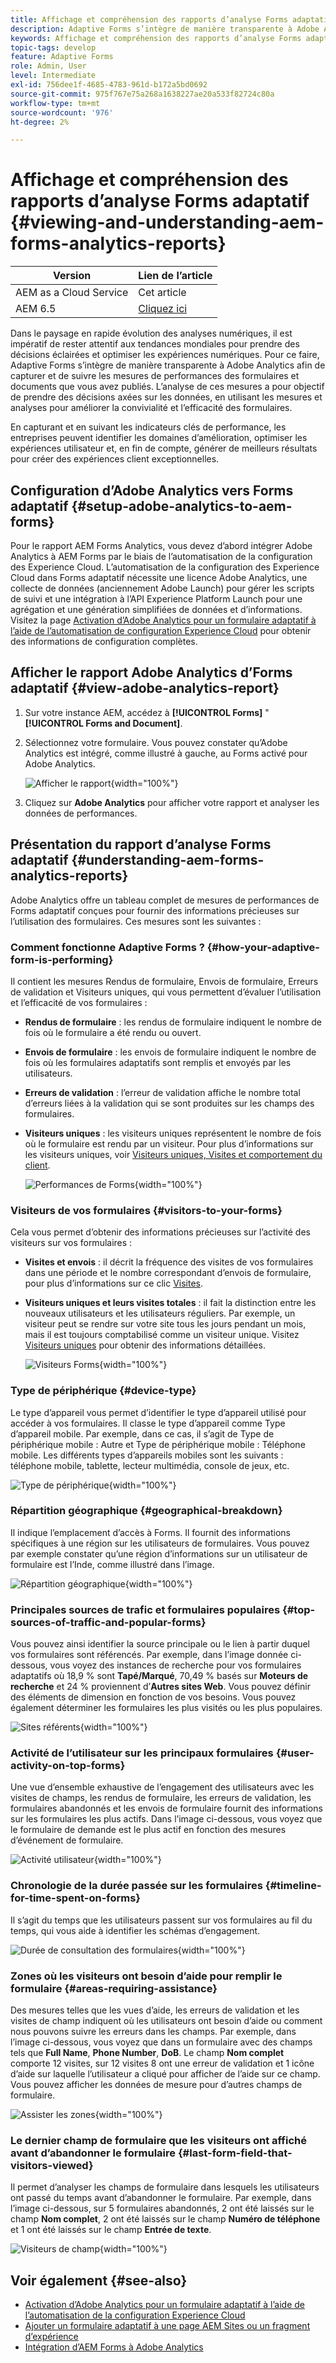 ```yaml
---
title: Affichage et compréhension des rapports d’analyse Forms adaptatif
description: Adaptive Forms s’intègre de manière transparente à Adobe Analytics pour capturer et suivre les mesures de performances des formulaires et documents que vous avez publiés.
keywords: Affichage et compréhension des rapports d’analyse Forms adaptatif, rapport d’analyse d’Adobe, rapport Forms Analytics
topic-tags: develop
feature: Adaptive Forms
role: Admin, User
level: Intermediate
exl-id: 756dee1f-4685-4783-961d-b172a5bd0692
source-git-commit: 975f767e75a268a1638227ae20a533f82724c80a
workflow-type: tm+mt
source-wordcount: '976'
ht-degree: 2%

---
```


# Affichage et compréhension des rapports d’analyse Forms adaptatif {#viewing-and-understanding-aem-forms-analytics-reports}

| Version | Lien de l’article |
| -------- | ---------------------------- |
| AEM as a Cloud Service | Cet article |
| AEM 6.5 | [Cliquez ici](https://experienceleague.adobe.com/docs/experience-manager-65/forms/integrate-aem-forms-with-experience-cloud-solutions/view-understand-aem-forms-analytics-reports.html?lang=fr) |

Dans le paysage en rapide évolution des analyses numériques, il est impératif de rester attentif aux tendances mondiales pour prendre des décisions éclairées et optimiser les expériences numériques. Pour ce faire, Adaptive Forms s’intègre de manière transparente à Adobe Analytics afin de capturer et de suivre les mesures de performances des formulaires et documents que vous avez publiés. L’analyse de ces mesures a pour objectif de prendre des décisions axées sur les données, en utilisant les mesures et analyses pour améliorer la convivialité et l’efficacité des formulaires.

En capturant et en suivant les indicateurs clés de performance, les entreprises peuvent identifier les domaines d’amélioration, optimiser les expériences utilisateur et, en fin de compte, générer de meilleurs résultats pour créer des expériences client exceptionnelles.

## Configuration d’Adobe Analytics vers Forms adaptatif {#setup-adobe-analytics-to-aem-forms}

Pour le rapport AEM Forms Analytics, vous devez d’abord intégrer Adobe Analytics à AEM Forms par le biais de l’automatisation de la configuration des Experience Cloud. L’automatisation de la configuration des Experience Cloud dans Forms adaptatif nécessite une licence Adobe Analytics, une collecte de données (anciennement Adobe Launch) pour gérer les scripts de suivi et une intégration à l’API Experience Platform Launch pour une agrégation et une génération simplifiées de données et d’informations. Visitez la page [Activation d’Adobe Analytics pour un formulaire adaptatif à l’aide de l’automatisation de configuration Experience Cloud](/help/forms/enable-adobe-analytics-adaptive-form-using-experience-cloud-setup-automation.md) pour obtenir des informations de configuration complètes.

## Afficher le rapport Adobe Analytics d’Forms adaptatif {#view-adobe-analytics-report}

1. Sur votre instance AEM, accédez à **[!UICONTROL Forms]** &quot; **[!UICONTROL Forms and Document]**.
1. Sélectionnez votre formulaire. Vous pouvez constater qu’Adobe Analytics est intégré, comme illustré à gauche, au Forms activé pour Adobe Analytics.

   ![Afficher le rapport](assets/activ-aa.png){width="100%"}

1. Cliquez sur **Adobe Analytics** pour afficher votre rapport et analyser les données de performances.

## Présentation du rapport d’analyse Forms adaptatif {#understanding-aem-forms-analytics-reports}

Adobe Analytics offre un tableau complet de mesures de performances de Forms adaptatif conçues pour fournir des informations précieuses sur l’utilisation des formulaires. Ces mesures sont les suivantes :

### **Comment fonctionne Adaptive Forms ?** {#how-your-adaptive-form-is-performing}

Il contient les mesures Rendus de formulaire, Envois de formulaire, Erreurs de validation et Visiteurs uniques, qui vous permettent d’évaluer l’utilisation et l’efficacité de vos formulaires :

* **Rendus de formulaire** : les rendus de formulaire indiquent le nombre de fois où le formulaire a été rendu ou ouvert.

* **Envois de formulaire** : les envois de formulaire indiquent le nombre de fois où les formulaires adaptatifs sont remplis et envoyés par les utilisateurs.

* **Erreurs de validation** : l’erreur de validation affiche le nombre total d’erreurs liées à la validation qui se sont produites sur les champs des formulaires.

* **Visiteurs uniques** : les visiteurs uniques représentent le nombre de fois où le formulaire est rendu par un visiteur. Pour plus d’informations sur les visiteurs uniques, voir [Visiteurs uniques, Visites et comportement du client](https://experienceleague.adobe.com/docs/analytics/components/metrics/visits.html?lang=fr).

  ![Performances de Forms](assets/forms-performance.png){width="100%"}

### **Visiteurs de vos formulaires** {#visitors-to-your-forms}

Cela vous permet d’obtenir des informations précieuses sur l’activité des visiteurs sur vos formulaires :

* **Visites et envois** : il décrit la fréquence des visites de vos formulaires dans une période et le nombre correspondant d’envois de formulaire, pour plus d’informations sur ce clic [Visites](https://experienceleague.adobe.com/docs/analytics/components/metrics/visits.html?lang=fr).
* **Visiteurs uniques et leurs visites totales** : il fait la distinction entre les nouveaux utilisateurs et les utilisateurs réguliers. Par exemple, un visiteur peut se rendre sur votre site tous les jours pendant un mois, mais il est toujours comptabilisé comme un visiteur unique. Visitez [Visiteurs uniques](https://experienceleague.adobe.com/docs/analytics/components/metrics/unique-visitors.html?lang=fr) pour obtenir des informations détaillées.

  ![Visiteurs Forms](assets/forms-visitors.png){width="100%"}

### **Type de périphérique** {#device-type}

Le type d’appareil vous permet d’identifier le type d’appareil utilisé pour accéder à vos formulaires. Il classe le type d’appareil comme Type d’appareil mobile. Par exemple, dans ce cas, il s’agit de Type de périphérique mobile : Autre et Type de périphérique mobile : Téléphone mobile. Les différents types d’appareils mobiles sont les suivants : téléphone mobile, tablette, lecteur multimédia, console de jeux, etc.

![Type de périphérique](assets/device-type.png){width="100%"}

### **Répartition géographique** {#geographical-breakdown}

Il indique l’emplacement d’accès à Forms. Il fournit des informations spécifiques à une région sur les utilisateurs de formulaires. Vous pouvez par exemple constater qu’une région d’informations sur un utilisateur de formulaire est l’Inde, comme illustré dans l’image.

![Répartition géographique](assets/geographical-breakdown.png){width="100%"}

### **Principales sources de trafic et formulaires populaires** {#top-sources-of-traffic-and-popular-forms}

Vous pouvez ainsi identifier la source principale ou le lien à partir duquel vos formulaires sont référencés. Par exemple, dans l’image donnée ci-dessous, vous voyez des instances de recherche pour vos formulaires adaptatifs où 18,9 % sont **Tapé/Marqué**, 70,49 % basés sur **Moteurs de recherche** et 24 % proviennent d’**Autres sites Web**. Vous pouvez définir des éléments de dimension en fonction de vos besoins. Vous pouvez également déterminer les formulaires les plus visités ou les plus populaires.

![Sites référents](assets/referred-sites.png){width="100%"}

### **Activité de l’utilisateur sur les principaux formulaires** {#user-activity-on-top-forms}

Une vue d’ensemble exhaustive de l’engagement des utilisateurs avec les visites de champs, les rendus de formulaire, les erreurs de validation, les formulaires abandonnés et les envois de formulaire fournit des informations sur les formulaires les plus actifs. Dans l’image ci-dessous, vous voyez que le formulaire de demande est le plus actif en fonction des mesures d’événement de formulaire.

![Activité utilisateur](assets/user-activity.png){width="100%"}

### **Chronologie de la durée passée sur les formulaires** {#timeline-for-time-spent-on-forms}

Il s’agit du temps que les utilisateurs passent sur vos formulaires au fil du temps, qui vous aide à identifier les schémas d’engagement.

![Durée de consultation des formulaires](assets/time-spent-on-forms.png){width="100%"}

### **Zones où les visiteurs ont besoin d’aide pour remplir le formulaire** {#areas-requiring-assistance}

Des mesures telles que les vues d’aide, les erreurs de validation et les visites de champ indiquent où les utilisateurs ont besoin d’aide ou comment nous pouvons suivre les erreurs dans les champs. Par exemple, dans l’image ci-dessous, vous voyez que dans un formulaire avec des champs tels que **Full Name**, **Phone Number**, **DoB**. Le champ **Nom complet** comporte 12 visites, sur 12 visites 8 ont une erreur de validation et 1 icône d’aide sur laquelle l’utilisateur a cliqué pour afficher de l’aide sur ce champ. Vous pouvez afficher les données de mesure pour d’autres champs de formulaire.

![Assister les zones](assets/assisting-areas.png){width="100%"}

### **Le dernier champ de formulaire que les visiteurs ont affiché avant d’abandonner le formulaire** {#last-form-field-that-visitors-viewed}

Il permet d’analyser les champs de formulaire dans lesquels les utilisateurs ont passé du temps avant d’abandonner le formulaire. Par exemple, dans l’image ci-dessous, sur 5 formulaires abandonnés, 2 ont été laissés sur le champ **Nom complet**, 2 ont été laissés sur le champ **Numéro de téléphone** et 1 ont été laissés sur le champ **Entrée de texte**.

![Visiteurs de champ](assets/field-visitors.png){width="100%"}

## Voir également {#see-also}

* [Activation d’Adobe Analytics pour un formulaire adaptatif à l’aide de l’automatisation de la configuration Experience Cloud](/help/forms/enable-adobe-analytics-adaptive-form-using-experience-cloud-setup-automation.md)
* [Ajouter un formulaire adaptatif à une page AEM Sites ou un fragment d’expérience](/help/forms/create-or-add-an-adaptive-form-to-aem-sites-page.md)
* [Intégration d’AEM Forms à Adobe Analytics](/help/forms/integrate-aem-forms-with-adobe-analytics.md)
